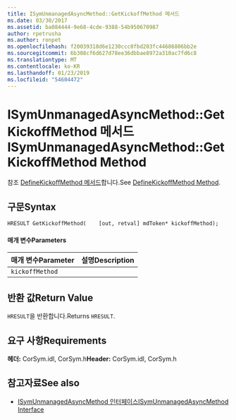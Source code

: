 ```yaml
---
title: ISymUnmanagedAsyncMethod::GetKickoffMethod 메서드
ms.date: 03/30/2017
ms.assetid: ba084444-9e68-4cde-9388-54b950670987
author: rpetrusha
ms.author: ronpet
ms.openlocfilehash: f20039318d6e1230ccc0fbd203fc44686806bb2e
ms.sourcegitcommit: 6b308cf6d627d78ee36dbbae8972a310ac7fd6c8
ms.translationtype: MT
ms.contentlocale: ko-KR
ms.lasthandoff: 01/23/2019
ms.locfileid: "54604472"
---
```

# <a name="isymunmanagedasyncmethodgetkickoffmethod-method"></a><span data-ttu-id="38b19-102">ISymUnmanagedAsyncMethod::GetKickoffMethod 메서드</span><span class="sxs-lookup"><span data-stu-id="38b19-102">ISymUnmanagedAsyncMethod::GetKickoffMethod Method</span></span>
<span data-ttu-id="38b19-103">참조 [DefineKickoffMethod 메서드](../../../../docs/framework/unmanaged-api/diagnostics/isymunmanagedasyncmethodpropertieswriter-definekickoffmethod-method.md)합니다.</span><span class="sxs-lookup"><span data-stu-id="38b19-103">See [DefineKickoffMethod Method](../../../../docs/framework/unmanaged-api/diagnostics/isymunmanagedasyncmethodpropertieswriter-definekickoffmethod-method.md).</span></span>  
  
## <a name="syntax"></a><span data-ttu-id="38b19-104">구문</span><span class="sxs-lookup"><span data-stu-id="38b19-104">Syntax</span></span>  
  
```idl  
HRESULT GetKickoffMethod(    [out, retval] mdToken* kickoffMethod);  
```  
  
#### <a name="parameters"></a><span data-ttu-id="38b19-105">매개 변수</span><span class="sxs-lookup"><span data-stu-id="38b19-105">Parameters</span></span>  
  
|<span data-ttu-id="38b19-106">매개 변수</span><span class="sxs-lookup"><span data-stu-id="38b19-106">Parameter</span></span>|<span data-ttu-id="38b19-107">설명</span><span class="sxs-lookup"><span data-stu-id="38b19-107">Description</span></span>|  
|---------------|-----------------|  
|`kickoffMethod`||  
  
## <a name="return-value"></a><span data-ttu-id="38b19-108">반환 값</span><span class="sxs-lookup"><span data-stu-id="38b19-108">Return Value</span></span>  
 <span data-ttu-id="38b19-109">`HRESULT`을 반환합니다.</span><span class="sxs-lookup"><span data-stu-id="38b19-109">Returns `HRESULT`.</span></span>  
  
## <a name="requirements"></a><span data-ttu-id="38b19-110">요구 사항</span><span class="sxs-lookup"><span data-stu-id="38b19-110">Requirements</span></span>  
 <span data-ttu-id="38b19-111">**헤더:** CorSym.idl, CorSym.h</span><span class="sxs-lookup"><span data-stu-id="38b19-111">**Header:** CorSym.idl, CorSym.h</span></span>  
  
## <a name="see-also"></a><span data-ttu-id="38b19-112">참고자료</span><span class="sxs-lookup"><span data-stu-id="38b19-112">See also</span></span>
- [<span data-ttu-id="38b19-113">ISymUnmanagedAsyncMethod 인터페이스</span><span class="sxs-lookup"><span data-stu-id="38b19-113">ISymUnmanagedAsyncMethod Interface</span></span>](../../../../docs/framework/unmanaged-api/diagnostics/isymunmanagedasyncmethod-interface.md)

